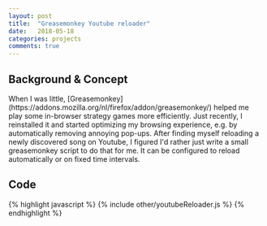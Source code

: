 ```yaml
---
layout: post
title:  "Greasemonkey Youtube reloader"
date:   2018-05-18 
categories: projects
comments: true
---
```


<h2>Background & Concept</h2>
When I was little, [Greasemonkey](https://addons.mozilla.org/nl/firefox/addon/greasemonkey/) helped me play some in-browser strategy games more efficiently.
Just recently, I reinstalled it and started optimizing my browsing experience, e.g. by automatically removing annoying pop-ups.
After finding myself reloading a newly discovered song on Youtube, I figured I'd rather just write a small greasemonkey script to do that for me.
It can be configured to reload automatically or on fixed time intervals. 

<h2>Code</h2>
{% highlight javascript %}
{% include other/youtubeReloader.js %}
{% endhighlight %}
